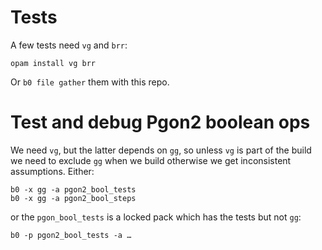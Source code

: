 # Tests

A few tests need `vg` and `brr`: 

```
opam install vg brr
```

Or `b0 file gather` them with this repo.

# Test and debug Pgon2 boolean ops

We need `vg`, but the latter depends on `gg`, so unless `vg` is part
of the build we need to exclude `gg` when we build otherwise we get
inconsistent assumptions. Either:

```
b0 -x gg -a pgon2_bool_tests
b0 -x gg -a pgon2_bool_steps
```

or the `pgon_bool_tests` is a locked pack which has the tests but not `gg`:

```
b0 -p pgon2_bool_tests -a …
```




